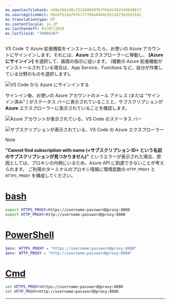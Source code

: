 ```yaml
---
ms.openlocfilehash: e58e36b140c1512600497bffbbd149334904981f
ms.sourcegitcommit: 56e5f51daf6f671f7b6e84d4c6512473b35d31d2
ms.translationtype: HT
ms.contentlocale: ja-JP
ms.lasthandoff: 03/07/2020
ms.locfileid: "78894297"
---
```

VS Code で Azure 拡張機能をインストールしたら、お使いの Azure アカウントにサインインします。それには、**Azure** エクスプローラーに移動し、 **[Azure にサインイン]** を選択して、画面の指示に従います。 (複数の Azure 拡張機能がインストールされている場合は、App Service、Functions など、自分が作業している分野のものを選択します)。

![VS Code から Azure にサインインする](../media/deploy-azure/azure-sign-in.png)

サインイン後、お使いの Azure アカウントのメール アドレス (または "サインイン済み" ) がステータス バーに表示されていることと、サブスクリプションが **Azure** エクスプローラーに表示されていることを確認します。

![Azure アカウントが表示されている、VS Code のステータス バー](../media/deploy-azure/azure-account-status-bar.png)

![サブスクリプションが表示されている、VS Code の Azure エクスプローラー](../media/deploy-azure/azure-subscription-view.png)

> [!NOTE]
> **"Cannot find subscription with name <subscription ID> (<サブスクリプション ID> という名前のサブスクリプションが見つかりません)"** というエラーが表示された場合、原因としては、プロキシの内側にいるため、Azure API に到達できないことが考えられます。 ご利用のターミナルのプロキシ情報に環境変数の `HTTP_PROXY` と `HTTPS_PROXY` を構成してください。
>
> # <a name="bash"></a>[bash](#tab/bash)
>
> ```bash
> export HTTPS_PROXY=https://username:password@proxy:8080
> export HTTP_PROXY=http://username:password@proxy:8080
> ```
>
> # <a name="powershell"></a>[PowerShell](#tab/powershell)
>
> ```powershell
> $env: HTTPS_PROXY = "https://username:password@proxy:8080"
> $env: HTTP_PROXY = "http://username:password@proxy:8080"
> ```
>
> # <a name="cmd"></a>[Cmd](#tab/cmd)
>
> ```cmd
> set HTTPS_PROXY=https://username:password@proxy:8080
> set HTTP_PROXY=http://username:password@proxy:8080
> ```
>
> ---
